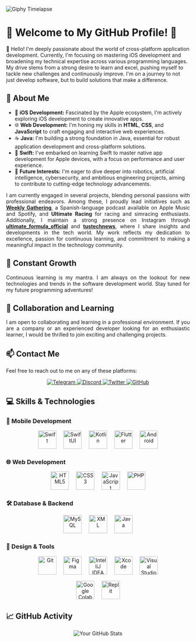 ![Giphy Timelapse](https://pbs.twimg.com/profile_banners/1753010031916732416/1712250308/1500x500)

# 🌟 Welcome to My GitHub Profile! 🌟

👋 Hello! I'm deeply passionate about the world of cross-platform application development. Currently, I'm focusing on mastering iOS development and broadening my technical expertise across various programming languages. My drive stems from a strong desire to learn and excel, pushing myself to tackle new challenges and continuously improve. I'm on a journey to not just develop software, but to build solutions that make a difference.

## 🚀 About Me
- 📱 **iOS Development:** Fascinated by the Apple ecosystem, I'm actively exploring iOS development to create innovative apps.
- 🌐 **Web Development:** I'm honing my skills in **HTML**, **CSS**, and **JavaScript** to craft engaging and interactive web experiences.
- ☕ **Java:** I'm building a strong foundation in Java, essential for robust application development and cross-platform solutions.
- 🍏 **Swift:** I've embarked on learning Swift to master native app development for Apple devices, with a focus on performance and user experience.
- 🤖 **Future Interests:** I'm eager to dive deeper into robotics, artificial intelligence, cybersecurity, and ambitious engineering projects, aiming to contribute to cutting-edge technology advancements.

<p align="justify">
I am currently engaged in several projects, blending personal passions with professional endeavors. Among these, I proudly lead initiatives such as <strong><a href="https://podcasts.apple.com/us/podcast/weekly-gathering/id1730561746">Weekly Gathering</a></strong>, a Spanish-language podcast available on Apple Music and Spotify, and <strong>Ultimate Racing</strong> for racing and simracing enthusiasts. Additionally, I maintain a strong presence on Instagram through <strong><a href="https://www.instagram.com/ultimate_formula_official">ultimate_formula_official</a></strong> and <strong><a href="https://www.instagram.com/tustechnews">tustechnews</a></strong>, where I share insights and developments in the tech world. My work reflects my dedication to excellence, passion for continuous learning, and commitment to making a meaningful impact in the technology community.
</p>

## 🌱 Constant Growth
<p align="justify">
  Continuous learning is my mantra. I am always on the lookout for new technologies and trends in the software development world. Stay tuned for my future programming adventures!
</p>

## 👥 Collaboration and Learning
<p align="justify">
  I am open to collaborating and learning in a professional environment. If you are a company or an experienced developer looking for an enthusiastic learner, I would be thrilled to join exciting and challenging projects.
</p>

## 📫 Contact Me
Feel free to reach out to me on any of these platforms:
<p align="center">
  <a href="https://telegram.org">
    <img src="https://img.shields.io/badge/Telegram-pelusinnidev-26A5E4?style=for-the-badge&logo=telegram&logoColor=white" alt="Telegram">
  </a>
  <a href="https://discord.gg/pelusinnidev">
    <img src="https://img.shields.io/badge/Discord-pelusinnidev-5865F2?style=for-the-badge&logo=discord&logoColor=white" alt="Discord">
  </a>
  <a href="https://twitter.com/pelusinnidev">
    <img src="https://img.shields.io/badge/Twitter-pelusinnidev-1DA1F2?style=for-the-badge&logo=twitter&logoColor=white" alt="Twitter">
  </a>
  <a href="https://github.com/pelusinnidev">
    <img src="https://img.shields.io/badge/GitHub-Pelusinni-100000?style=for-the-badge&logo=github&logoColor=white" alt="GitHub">
  </a>
</p>

## 💻 Skills & Technologies

### 📱 Mobile Development
<p align="center">
  <a href="https://developer.apple.com/swift/"><img src="https://raw.githubusercontent.com/danielcranney/readme-generator/main/public/icons/skills/swift-colored.svg" width="50" height="50" alt="Swift"/></a> &nbsp; &nbsp;
  <a href="https://developer.apple.com/xcode/swiftui/"><img src="https://developer.apple.com/assets/elements/icons/swiftui/swiftui-96x96_2x.png" width="50" height="50" alt="SwiftUI"/></a> &nbsp; &nbsp;
  <a href="https://developer.android.com/kotlin"><img src="https://upload.wikimedia.org/wikipedia/commons/7/74/Kotlin_Icon.png" width="50" height="50" alt="Kotlin"/></a> &nbsp; &nbsp;
  <a href="https://flutter.dev/"><img src="https://storage.googleapis.com/cms-storage-bucket/0dbfcc7a59cd1cf16282.png" width="50" height="50" alt="Flutter"/></a> &nbsp; &nbsp;
  <a href="https://developer.android.com/"><img src="https://upload.wikimedia.org/wikipedia/commons/3/3e/Android_logo_2019.png" width="50" height="50" alt="Android"/></a>
</p>

### 🌐 Web Development
<p align="center">
  <a href="https://developer.mozilla.org/en-US/docs/Web/HTML"><img src="https://raw.githubusercontent.com/danielcranney/readme-generator/main/public/icons/skills/html5-colored.svg" width="50" height="50" alt="HTML5"/></a> &nbsp; &nbsp;
  <a href="https://developer.mozilla.org/en-US/docs/Web/CSS"><img src="https://raw.githubusercontent.com/danielcranney/readme-generator/main/public/icons/skills/css3-colored.svg" width="50" height="50" alt="CSS3"/></a> &nbsp; &nbsp;
  <a href="https://developer.mozilla.org/en-US/docs/Web/JavaScript"><img src="https://raw.githubusercontent.com/danielcranney/readme-generator/main/public/icons/skills/javascript-colored.svg" width="50" height="50" alt="JavaScript"/></a> &nbsp; &nbsp;
  <a href="https://www.php.net/"><img src="https://www.php.net/images/logos/new-php-logo.svg" width="50" height="50" alt="PHP"/></a>
</p>

### 🛠️ Database & Backend
<p align="center">
  <a href="https://www.mysql.com/"><img src="https://www.svgrepo.com/show/331760/sql-database-generic.svg" width="50" height="50" alt="MySQL"/></a> &nbsp; &nbsp;
  <a href="https://www.xml.com"><img src="https://www.svgrepo.com/show/31053/xml.svg" width="50" height="50" alt="XML"/></a> &nbsp; &nbsp;
  <a href="https://www.oracle.com/java/"><img src="https://raw.githubusercontent.com/danielcranney/readme-generator/main/public/icons/skills/java-colored.svg" width="50" height="50" alt="Java"/></a>
</p>

### 🎨 Design & Tools
<p align="center">
  <a href="https://git-scm.com/"><img src="https://raw.githubusercontent.com/danielcranney/readme-generator/main/public/icons/skills/git-colored.svg" width="50" height="50" alt="Git"/></a> &nbsp; &nbsp;
  <a href="https://www.figma.com/"><img src="https://upload.wikimedia.org/wikipedia/commons/3/33/Figma-logo.svg" width="50" height="50" alt="Figma"/></a> &nbsp; &nbsp;
  <a href="https://www.jetbrains.com/idea/"><img src="https://upload.wikimedia.org/wikipedia/commons/thumb/9/9c/IntelliJ_IDEA_Icon.svg/2048px-IntelliJ_IDEA_Icon.svg.png" width="50" height="50" alt="IntelliJ IDEA"/></a> &nbsp; &nbsp;
  <a href="https://developer.apple.com/xcode/"><img src="https://developer.apple.com/assets/elements/icons/xcode-12/xcode-12-96x96_2x.png" width="50" height="50" alt="Xcode"/></a> &nbsp; &nbsp;
  <a href="https://code.visualstudio.com/"><img src="https://upload.wikimedia.org/wikipedia/commons/thumb/9/9a/Visual_Studio_Code_1.35_icon.svg/2048px-Visual_Studio_Code_1.35_icon.svg.png" width="50" height="50" alt="Visual Studio Code"/></a>
</p>

<p align="center">
  <a href="https://colab.research.google.com/"><img src="https://upload.wikimedia.org/wikipedia/commons/thumb/d/d0/Google_Colaboratory_SVG_Logo.svg/2560px-Google_Colaboratory_SVG_Logo.svg.png" width="50" height="50" alt="Google Colab"/></a> &nbsp; &nbsp;
  <a href="https://replit.com/"><img src="https://upload.wikimedia.org/wikipedia/commons/thumb/7/78/New_Replit_Logo.svg/2048px-New_Replit_Logo.svg.png" width="50" height="50" alt="Replit"/></a>
</p>

## 📈 GitHub Activity
<p align="center">
  <img src="https://github-readme-stats.vercel.app/api?username=PelusinniDev&show_icons=true&theme=radical" alt="Your GitHub Stats">
</p>
